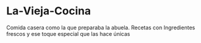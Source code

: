 # La-Vieja-Cocina
Comida casera como la que preparaba la abuela. Recetas con Ingredientes frescos y ese toque especial que las hace únicas
